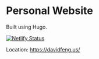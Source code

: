# Personal Website

Built using Hugo.

[![Netlify Status](https://api.netlify.com/api/v1/badges/31ee3e2f-94b5-4f2b-965b-34253409667e/deploy-status)](https://app.netlify.com/sites/davidfeng-beta/deploys)

Location: https://davidfeng.us/
